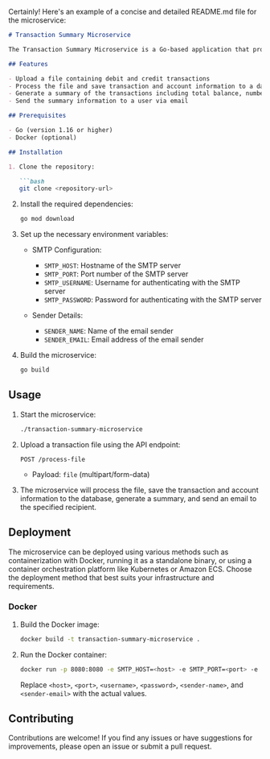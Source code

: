 Certainly! Here's an example of a concise and detailed README.md file for the microservice:

```markdown
# Transaction Summary Microservice

The Transaction Summary Microservice is a Go-based application that processes a file containing debit and credit transactions on an account and sends a summary of the transactions via email. It provides an API endpoint to upload the transaction file and generate the summary.

## Features

- Upload a file containing debit and credit transactions
- Process the file and save transaction and account information to a database
- Generate a summary of the transactions including total balance, number of transactions grouped by month, and average credit and debit amounts grouped by month
- Send the summary information to a user via email

## Prerequisites

- Go (version 1.16 or higher)
- Docker (optional)

## Installation

1. Clone the repository:

   ```bash
   git clone <repository-url>
   ```

2. Install the required dependencies:

   ```bash
   go mod download
   ```

3. Set up the necessary environment variables:

    - SMTP Configuration:
        - `SMTP_HOST`: Hostname of the SMTP server
        - `SMTP_PORT`: Port number of the SMTP server
        - `SMTP_USERNAME`: Username for authenticating with the SMTP server
        - `SMTP_PASSWORD`: Password for authenticating with the SMTP server

    - Sender Details:
        - `SENDER_NAME`: Name of the email sender
        - `SENDER_EMAIL`: Email address of the email sender

4. Build the microservice:

   ```bash
   go build
   ```

## Usage

1. Start the microservice:

   ```bash
   ./transaction-summary-microservice
   ```

2. Upload a transaction file using the API endpoint:

   ```
   POST /process-file
   ```

    - Payload: `file` (multipart/form-data)

3. The microservice will process the file, save the transaction and account information to the database, generate a summary, and send an email to the specified recipient.

## Deployment

The microservice can be deployed using various methods such as containerization with Docker, running it as a standalone binary, or using a container orchestration platform like Kubernetes or Amazon ECS. Choose the deployment method that best suits your infrastructure and requirements.

### Docker

1. Build the Docker image:

   ```bash
   docker build -t transaction-summary-microservice .
   ```

2. Run the Docker container:

   ```bash
   docker run -p 8080:8080 -e SMTP_HOST=<host> -e SMTP_PORT=<port> -e SMTP_USERNAME=<username> -e SMTP_PASSWORD=<password> -e SENDER_NAME=<sender-name> -e SENDER_EMAIL=<sender-email> transaction-summary-microservice
   ```

   Replace `<host>`, `<port>`, `<username>`, `<password>`, `<sender-name>`, and `<sender-email>` with the actual values.

## Contributing

Contributions are welcome! If you find any issues or have suggestions for improvements, please open an issue or submit a pull request.
